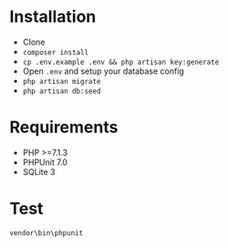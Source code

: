 # Installation
- Clone
- `composer install`
- `cp .env.example .env && php artisan key:generate`
- Open `.env` and setup your database config
- `php artisan migrate`
- `php artisan db:seed`

# Requirements
- PHP >=7.1.3
- PHPUnit 7.0
- SQLite 3

# Test
```
vendor\bin\phpunit
```
